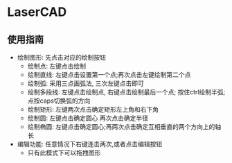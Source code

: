 # LaserCAD

## 使用指南
- 绘制图形:  先点击对应的绘制按钮
    - 绘制点: 左键点击绘制
    - 绘制直线: 左键点击设置第一个点;再次点击左键绘制第二个点
    - 绘制弧: 采用三点画弧法, 三次左键点击即可
    - 绘制多段线: 左键点击绘制点, 右键点击绘制最后一个点; 按住ctrl绘制半弧;点按caps切换弧的方向
    - 绘制矩形: 左键两次点击确定矩形左上角和右下角
    - 绘制圆: 左键点击确定圆心 再次点击确定半径
    - 绘制椭圆: 左键点击确定圆心;再两次点击确定互相垂直的两个方向上的轴长
- 编辑功能: 任意情况下右键连击两次,或者点击编辑按钮
    - 只有此模式下可以拖拽图形
